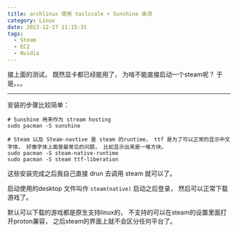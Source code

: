 ```yaml
---
title: archlinux 使用 tailscale + Sunshine 串流
category: Linux
date: 2023-12-27 11:15:31
tags:
  - Steam
  - EC2
  - Nvidia
---
```


接上面的测试， 既然显卡都已经能用了， 为啥不能直接启动一个steam呢？ 于是。。。 

---
安装的步骤比较简单： 
```shell
# Sunshine 用来作为 stream hosting
sudo pacman -S sunshine

# Steam 以及 Steam-navtive 是 steam 的runtime， ttf 是为了可以正常的显示中文字体， 好像字体上面是最常见的问题， 比如显示出来是一堆方块。
sudo pacman -S steam-native-runtime
sudo pacman -S steam ttf-liberation
```

这些安装完成之后我自己直接 drun 去调用 steam 就可以了。 

启动使用的desktop 文件叫作 `steam(native)` 启动之后登录， 然后可以正常下载游戏了。 

默认可以下载的游戏都是原生支持linux的， 不支持的可以在steam的设置里面打开proton兼容， 之后steam的界面上就不会区分任何平台了。 
